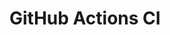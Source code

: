 # GitHub Actions CI



















































































































































































































































































































































































































































































































































































































































































































































































































































































































































































































































































































































































































































































































































































































































































































































































































































































































































































































































































































































































































































































































































































































































































































































































































































































































































































































































































































































































































































































































